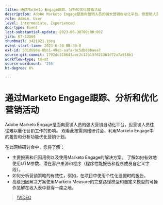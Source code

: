 ```yaml
---
title: 通过Marketo Engage跟踪、分析和优化营销活动
description: Adobe Marketo Engage是面向营销人员的强大营销自动化平台，但营销人员往往难以量化营销工作的影响。 观看此按需网络研讨会，利用Marketo Engage中的报告和分析功能优化营销计划。 在此网络研讨会中，您将了解 — 关键报告和归因用例以及使用Marketo Engage的解决方案。 了解如何有效地使用UTM参数、潜在客户来源和程序（程序性能报告和程序成员自定义字段）。  如何分析营销策略的有效性，例如，在项目中使用个性化设置时的报告。   高级归因解决方案使用Marketo Measure的完整路径模型和自定义模型的可操作见解在收入表中获得一席之地。
role: Admin, User
level: Intermediate, Experienced
doc-type: Event
last-substantial-update: 2023-06-30T00:00:00Z
jira: KT-13564
thumbnail: 3421021.jpeg
event-start-time: 2023-6-30 08:30-8
exl-id: 531d690e-8bb1-49eb-aafa-bc5db88baea7
source-git-commit: 1792dc318643aec2c12613f621361d72a7a918b1
workflow-type: tm+mt
source-wordcount: '256'
ht-degree: 0%

---
```


# 通过Marketo Engage跟踪、分析和优化营销活动

Adobe Marketo Engage是面向营销人员的强大营销自动化平台，但营销人员往往难以量化营销工作的影响。 观看此按需网络研讨会，利用Marketo Engage中的报告和分析功能优化营销计划。

在此网络研讨会中，您将了解：

* 主要报表和归因用例以及使用Marketo Engage的解决方案。 了解如何有效地使用UTM参数、潜在客户来源和程序（程序性能报告和程序成员自定义字段）。
* 如何分析营销策略的有效性，例如，在项目中使用个性化设置时的报告。
* 高级归因解决方案使用Marketo Measure的完整路径模型和自定义模型的可操作见解在收入表中获得一席之地。

>[!VIDEO](https://video.tv.adobe.com/v/3421021/?learn=on)
